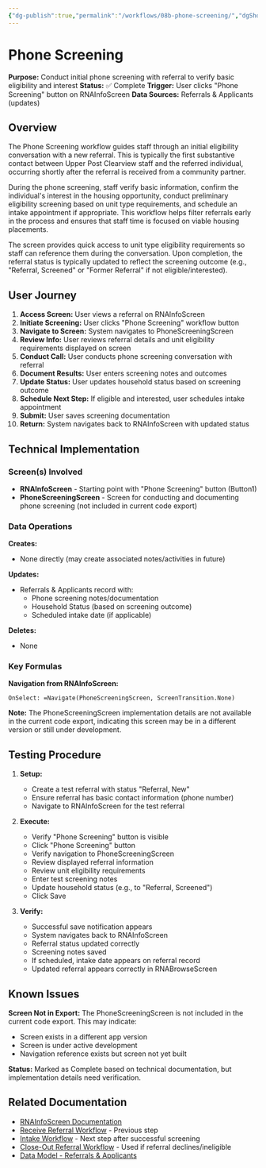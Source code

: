 ```yaml
---
{"dg-publish":true,"permalink":"/workflows/08b-phone-screening/","dgShowToc":true}
---
```


# Phone Screening

**Purpose:** Conduct initial phone screening with referral to verify basic eligibility and interest
**Status:** ✅ Complete
**Trigger:** User clicks "Phone Screening" button on RNAInfoScreen
**Data Sources:** Referrals & Applicants (updates)

## Overview

The Phone Screening workflow guides staff through an initial eligibility conversation with a new referral. This is typically the first substantive contact between Upper Post Clearview staff and the referred individual, occurring shortly after the referral is received from a community partner.

During the phone screening, staff verify basic information, confirm the individual's interest in the housing opportunity, conduct preliminary eligibility screening based on unit type requirements, and schedule an intake appointment if appropriate. This workflow helps filter referrals early in the process and ensures that staff time is focused on viable housing placements.

The screen provides quick access to unit type eligibility requirements so staff can reference them during the conversation. Upon completion, the referral status is typically updated to reflect the screening outcome (e.g., "Referral, Screened" or "Former Referral" if not eligible/interested).

## User Journey

1. **Access Screen:** User views a referral on RNAInfoScreen
2. **Initiate Screening:** User clicks "Phone Screening" workflow button
3. **Navigate to Screen:** System navigates to PhoneScreeningScreen
4. **Review Info:** User reviews referral details and unit eligibility requirements displayed on screen
5. **Conduct Call:** User conducts phone screening conversation with referral
6. **Document Results:** User enters screening notes and outcomes
7. **Update Status:** User updates household status based on screening outcome
8. **Schedule Next Step:** If eligible and interested, user schedules intake appointment
9. **Submit:** User saves screening documentation
10. **Return:** System navigates back to RNAInfoScreen with updated status

## Technical Implementation

### Screen(s) Involved
- **RNAInfoScreen** - Starting point with "Phone Screening" button (Button1)
- **PhoneScreeningScreen** - Screen for conducting and documenting phone screening (not included in current code export)

### Data Operations

**Creates:**
- None directly (may create associated notes/activities in future)

**Updates:**
- Referrals & Applicants record with:
  - Phone screening notes/documentation
  - Household Status (based on screening outcome)
  - Scheduled intake date (if applicable)

**Deletes:**
- None

### Key Formulas

**Navigation from RNAInfoScreen:**
```powerapps
OnSelect: =Navigate(PhoneScreeningScreen, ScreenTransition.None)
```

**Note:** The PhoneScreeningScreen implementation details are not available in the current code export, indicating this screen may be in a different version or still under development.

## Testing Procedure

1. **Setup:**
   - Create a test referral with status "Referral, New"
   - Ensure referral has basic contact information (phone number)
   - Navigate to RNAInfoScreen for the test referral

2. **Execute:**
   - Verify "Phone Screening" button is visible
   - Click "Phone Screening" button
   - Verify navigation to PhoneScreeningScreen
   - Review displayed referral information
   - Review unit eligibility requirements
   - Enter test screening notes
   - Update household status (e.g., to "Referral, Screened")
   - Click Save

3. **Verify:**
   - Successful save notification appears
   - System navigates back to RNAInfoScreen
   - Referral status updated correctly
   - Screening notes saved
   - If scheduled, intake date appears on referral record
   - Updated referral appears correctly in RNABrowseScreen

## Known Issues

**Screen Not in Export:** The PhoneScreeningScreen is not included in the current code export. This may indicate:
- Screen exists in a different app version
- Screen is under active development
- Navigation reference exists but screen not yet built

**Status:** Marked as Complete based on technical documentation, but implementation details need verification.

## Related Documentation

- [RNAInfoScreen Documentation](../screens/RNAInfoScreen.md)
- [Receive Referral Workflow](./08a-Receive-Referral.md) - Previous step
- [Intake Workflow](./08c-Intake.md) - Next step after successful screening
- [Close-Out Referral Workflow](./08f-Close-Out-Referral.md) - Used if referral declines/ineligible
- [Data Model - Referrals & Applicants](../03-Data-Model.md)
